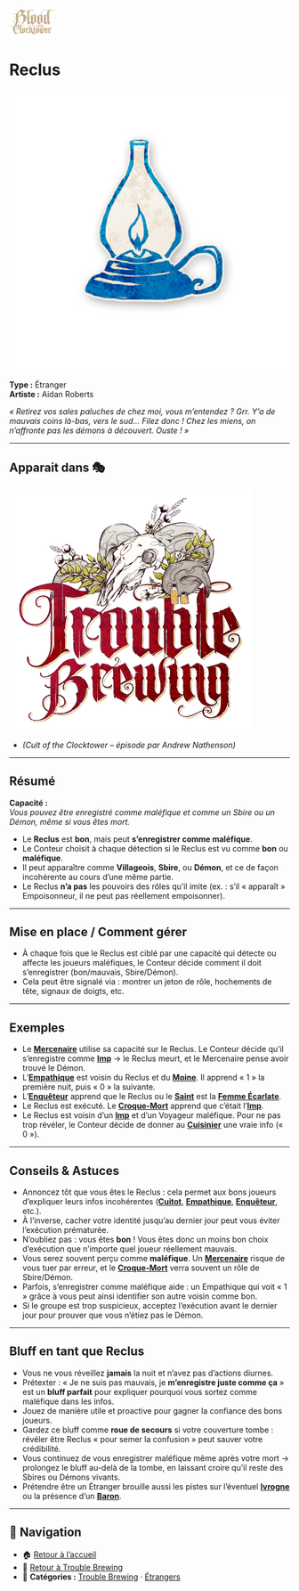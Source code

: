 <p align="left">
  <a href="/botc-fr-bambi/">
    <img src="../images/logo.png" alt="Accueil BotC FR" width="80">
  </a>
</p>

# Reclus

![Reclus](../images/Icon_recluse-1.png)

**Type :** Étranger  
**Artiste :** Aidan Roberts  

*« Retirez vos sales paluches de chez moi, vous m’entendez ? Grr. Y’a de mauvais coins là-bas, vers le sud… Filez donc ! Chez les miens, on n’affronte pas les démons à découvert. Ouste ! »*


---

## Apparait dans 🎭
![TB](../images/Logo_trouble_brewing.png) 
- *(Cult of the Clocktower – épisode par Andrew Nathenson)*  

---

## Résumé
**Capacité :**  
*Vous pouvez être enregistré comme maléfique et comme un Sbire ou un Démon, même si vous êtes mort.*  

- Le **Reclus** est **bon**, mais peut **s’enregistrer comme maléfique**.  
- Le Conteur choisit à chaque détection si le Reclus est vu comme **bon** ou **maléfique**.  
- Il peut apparaître comme **Villageois**, **Sbire**, ou **Démon**, et ce de façon incohérente au cours d’une même partie.  
- Le Reclus **n’a pas** les pouvoirs des rôles qu’il imite (ex. : s’il « apparaît » Empoisonneur, il ne peut pas réellement empoisonner).  

---

## Mise en place / Comment gérer
- À chaque fois que le Reclus est ciblé par une capacité qui détecte ou affecte les joueurs maléfiques, le Conteur décide comment il doit s’enregistrer (bon/mauvais, Sbire/Démon).  
- Cela peut être signalé via : montrer un jeton de rôle, hochements de tête, signaux de doigts, etc.  

---

## Exemples
- Le **[Mercenaire](./mercenaire.md)** utilise sa capacité sur le Reclus. Le Conteur décide qu’il s’enregistre comme **[Imp](./imp.md)** → le Reclus meurt, et le Mercenaire pense avoir trouvé le Démon.  
- L’**[Empathique](./empathique.md)** est voisin du Reclus et du **[Moine](./moine.md)**. Il apprend « 1 » la première nuit, puis « 0 » la suivante.  
- L’**[Enquêteur](./enqueteur.md)** apprend que le Reclus ou le **[Saint](./saint.md)** est la **[Femme Écarlate](./femme_ecarlate.md)**.  
- Le Reclus est exécuté. Le **[Croque-Mort](./croquemort.md)** apprend que c’était l’**[Imp](./imp.md)**.  
- Le Reclus est voisin d’un **[Imp](./imp.md)** et d’un Voyageur maléfique. Pour ne pas trop révéler, le Conteur décide de donner au **[Cuisinier](./cuisinier.md)** une vraie info (« 0 »).  

---

## Conseils & Astuces
- Annoncez tôt que vous êtes le Reclus : cela permet aux bons joueurs d’expliquer leurs infos incohérentes (**[Cuitot](./cuistot.md)**, **[Empathique](./empathique.md)**, **[Enquêteur](./enqueteur.md)**, etc.).  
- À l’inverse, cacher votre identité jusqu’au dernier jour peut vous éviter l’exécution prématurée.  
- N’oubliez pas : vous êtes **bon** ! Vous êtes donc un moins bon choix d’exécution que n’importe quel joueur réellement mauvais.  
- Vous serez souvent perçu comme **maléfique**. Un **[Mercenaire](./mercenaire.md)** risque de vous tuer par erreur, et le **[Croque-Mort](./croquemort.md)** verra souvent un rôle de Sbire/Démon.  
- Parfois, s’enregistrer comme maléfique aide : un Empathique qui voit « 1 » grâce à vous peut ainsi identifier son autre voisin comme bon.  
- Si le groupe est trop suspicieux, acceptez l’exécution avant le dernier jour pour prouver que vous n’étiez pas le Démon.  

---

## Bluff en tant que Reclus
- Vous ne vous réveillez **jamais** la nuit et n’avez pas d’actions diurnes.  
- Prétexter : « Je ne suis pas mauvais, je **m’enregistre juste comme ça** » est un **bluff parfait** pour expliquer pourquoi vous sortez comme maléfique dans les infos.  
- Jouez de manière utile et proactive pour gagner la confiance des bons joueurs.  
- Gardez ce bluff comme **roue de secours** si votre couverture tombe : révéler être Reclus « pour semer la confusion » peut sauver votre crédibilité.  
- Vous continuez de vous enregistrer maléfique même après votre mort → prolongez le bluff au-delà de la tombe, en laissant croire qu’il reste des Sbires ou Démons vivants.  
- Prétendre être un Étranger brouille aussi les pistes sur l’éventuel **[Ivrogne](./ivrogne.md)** ou la présence d’un **[Baron](./baron.md)**.  

---

## 📂 Navigation
- 🏠 [Retour à l’accueil](/botc-fr-bambi/)  
- 🍺 [Retour à Trouble Brewing](../trouble_brewing.md)  
- 📂 **Catégories :** [Trouble Brewing](../trouble_brewing.md) · [Étrangers](../etrangers.md) 
